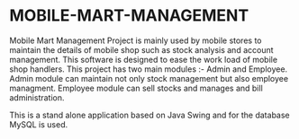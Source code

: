 # MOBILE-MART-MANAGEMENT

Mobile Mart Management Project is mainly used by mobile stores to maintain the details of mobile shop such as stock analysis and account management. This software is designed to ease the work load of mobile shop handlers. This project has two main modules :- Admin and Employee. Admin module can maintain not only stock management but also employee managment. Employee module can sell stocks and manages and bill administration.

This is a stand alone application based on Java Swing and for the database MySQL is used.
